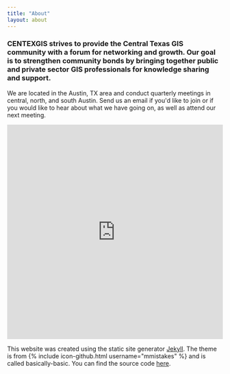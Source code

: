 ```yaml
---
title: "About"
layout: about
---
```


### CENTEXGIS strives to provide the Central Texas GIS community with a forum for networking and growth. Our goal is to strengthen community bonds by bringing together public and private sector GIS professionals for knowledge sharing and support.

We are located in the Austin, TX area and conduct quarterly meetings in central, north, and south Austin. Send us an email if you'd like to join or if you
would like to hear about what we have going on, as well as attend our next meeting.

<iframe src="https://centexgis.github.io/atx-map" width="100%" height="500" frameborder="0"></iframe>

<br>

This website was created using the static site generator [Jekyll](https://jekyllrb.com/). The theme is from {% include icon-github.html username="mmistakes" %} and is called basically-basic. You can find the source code [here](https://github.com/mmistakes/jekyll-theme-basically-basic).
